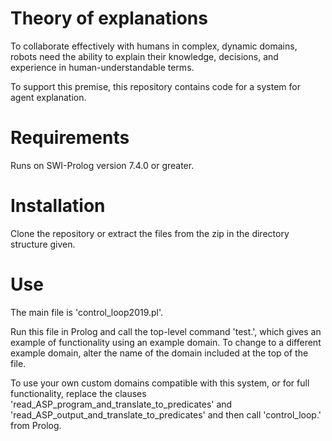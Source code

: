 # Theory of explanations

To collaborate effectively with humans in complex, dynamic domains, robots need the ability to explain their knowledge, decisions, and experience in human-understandable terms.

To support this premise, this repository contains code for a system for agent explanation.

# Requirements

Runs on SWI-Prolog version 7.4.0 or greater.

# Installation

Clone the repository or extract the files from the zip in the directory structure given.

# Use

The main file is 'control_loop2019.pl'.

Run this file in Prolog and call the top-level command 'test.', which gives an example of functionality using an example domain. To change to a different example domain, alter the name of the domain included at the top of the file.

To use your own custom domains compatible with this system, or for full functionality, replace the clauses
'read_ASP_program_and_translate_to_predicates'
and
'read_ASP_output_and_translate_to_predicates'
and then call 'control_loop.' from Prolog.

